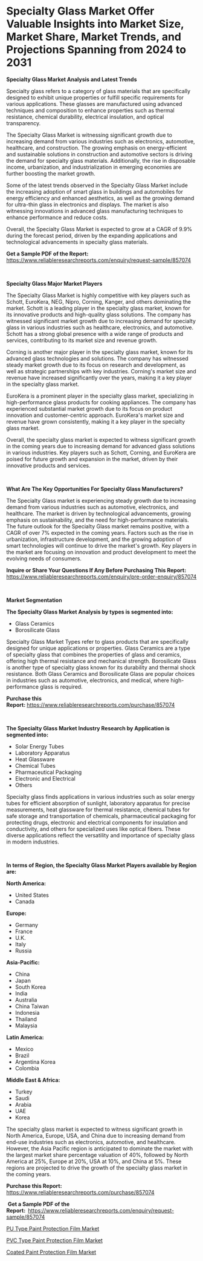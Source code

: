 <p><h1>Specialty Glass Market Offer Valuable Insights into Market Size, Market Share, Market Trends, and Projections Spanning from 2024 to 2031</h1></p><p><strong>Specialty Glass Market Analysis and Latest Trends</strong></p>
<p><p>Specialty glass refers to a category of glass materials that are specifically designed to exhibit unique properties or fulfill specific requirements for various applications. These glasses are manufactured using advanced techniques and composition to enhance properties such as thermal resistance, chemical durability, electrical insulation, and optical transparency.</p><p>The Specialty Glass Market is witnessing significant growth due to increasing demand from various industries such as electronics, automotive, healthcare, and construction. The growing emphasis on energy-efficient and sustainable solutions in construction and automotive sectors is driving the demand for specialty glass materials. Additionally, the rise in disposable income, urbanization, and industrialization in emerging economies are further boosting the market growth.</p><p>Some of the latest trends observed in the Specialty Glass Market include the increasing adoption of smart glass in buildings and automobiles for energy efficiency and enhanced aesthetics, as well as the growing demand for ultra-thin glass in electronics and displays. The market is also witnessing innovations in advanced glass manufacturing techniques to enhance performance and reduce costs.</p><p>Overall, the Specialty Glass Market is expected to grow at a CAGR of 9.9% during the forecast period, driven by the expanding applications and technological advancements in specialty glass materials.</p></p>
<p><strong>Get a Sample PDF of the Report:&nbsp;</strong> <a href="https://www.reliableresearchreports.com/enquiry/request-sample/857074">https://www.reliableresearchreports.com/enquiry/request-sample/857074</a></p>
<p>&nbsp;</p>
<p><strong>Specialty Glass Major Market Players</strong></p>
<p><p>The Specialty Glass Market is highly competitive with key players such as Schott, EuroKera, NEG, Nipro, Corning, Kanger, and others dominating the market. Schott is a leading player in the specialty glass market, known for its innovative products and high-quality glass solutions. The company has witnessed significant market growth due to increasing demand for specialty glass in various industries such as healthcare, electronics, and automotive. Schott has a strong global presence with a wide range of products and services, contributing to its market size and revenue growth.</p><p>Corning is another major player in the specialty glass market, known for its advanced glass technologies and solutions. The company has witnessed steady market growth due to its focus on research and development, as well as strategic partnerships with key industries. Corning's market size and revenue have increased significantly over the years, making it a key player in the specialty glass market.</p><p>EuroKera is a prominent player in the specialty glass market, specializing in high-performance glass products for cooking appliances. The company has experienced substantial market growth due to its focus on product innovation and customer-centric approach. EuroKera's market size and revenue have grown consistently, making it a key player in the specialty glass market.</p><p>Overall, the specialty glass market is expected to witness significant growth in the coming years due to increasing demand for advanced glass solutions in various industries. Key players such as Schott, Corning, and EuroKera are poised for future growth and expansion in the market, driven by their innovative products and services.</p></p>
<p>&nbsp;</p>
<p><strong>What Are The Key Opportunities For Specialty Glass Manufacturers?</strong></p>
<p><p>The Specialty Glass market is experiencing steady growth due to increasing demand from various industries such as automotive, electronics, and healthcare. The market is driven by technological advancements, growing emphasis on sustainability, and the need for high-performance materials. The future outlook for the Specialty Glass market remains positive, with a CAGR of over 7% expected in the coming years. Factors such as the rise in urbanization, infrastructure development, and the growing adoption of smart technologies will continue to drive the market's growth. Key players in the market are focusing on innovation and product development to meet the evolving needs of consumers.</p></p>
<p><strong>Inquire or Share Your Questions If Any Before Purchasing This Report:</strong> <a href="https://www.reliableresearchreports.com/enquiry/pre-order-enquiry/857074">https://www.reliableresearchreports.com/enquiry/pre-order-enquiry/857074</a></p>
<p>&nbsp;</p>
<p><strong>Market Segmentation</strong></p>
<p><strong>The Specialty Glass Market Analysis by types is segmented into:</strong></p>
<p><ul><li>Glass Ceramics</li><li>Borosilicate Glass</li></ul></p>
<p><p>Specialty Glass Market Types refer to glass products that are specifically designed for unique applications or properties. Glass Ceramics are a type of specialty glass that combines the properties of glass and ceramics, offering high thermal resistance and mechanical strength. Borosilicate Glass is another type of specialty glass known for its durability and thermal shock resistance. Both Glass Ceramics and Borosilicate Glass are popular choices in industries such as automotive, electronics, and medical, where high-performance glass is required.</p></p>
<p><strong>Purchase this Report:&nbsp;</strong><a href="https://www.reliableresearchreports.com/purchase/857074">https://www.reliableresearchreports.com/purchase/857074</a></p>
<p>&nbsp;</p>
<p><strong>The Specialty Glass Market Industry Research by Application is segmented into:</strong></p>
<p><ul><li>Solar Energy Tubes</li><li>Laboratory Apparatus</li><li>Heat Glassware</li><li>Chemical Tubes</li><li>Pharmaceutical Packaging</li><li>Electronic and Electrical</li><li>Others</li></ul></p>
<p><p>Specialty glass finds applications in various industries such as solar energy tubes for efficient absorption of sunlight, laboratory apparatus for precise measurements, heat glassware for thermal resistance, chemical tubes for safe storage and transportation of chemicals, pharmaceutical packaging for protecting drugs, electronic and electrical components for insulation and conductivity, and others for specialized uses like optical fibers. These diverse applications reflect the versatility and importance of specialty glass in modern industries.</p></p>
<p>&nbsp;</p>
<p><strong>In terms of Region, the Specialty Glass Market Players available by Region are:</strong></p>
<p>
    <p> <strong> North America: </strong>
        <ul>
            <li>United States</li>
            <li>Canada</li>
        </ul>
        </p> 
    <p> <strong> Europe: </strong>
        <ul>
            <li>Germany</li>
            <li>France</li>
            <li>U.K.</li>
            <li>Italy</li>
            <li>Russia</li>
        </ul>
        </p> 
    <p> <strong> Asia-Pacific: </strong>
        <ul>
            <li>China</li>
            <li>Japan</li>
            <li>South Korea</li>
            <li>India</li>
            <li>Australia</li>
            <li>China Taiwan</li>
            <li>Indonesia</li>
            <li>Thailand</li>
            <li>Malaysia</li>
        </ul>
        </p> 
    <p> <strong> Latin America: </strong>
        <ul>
            <li>Mexico</li>
            <li>Brazil</li>
            <li>Argentina Korea</li>
            <li>Colombia</li>
        </ul>
        </p> 
    <p> <strong> Middle East & Africa: </strong>
        <ul>
            <li>Turkey</li>
            <li>Saudi</li>
            <li>Arabia</li>
            <li>UAE</li>
            <li>Korea</li>
        </ul>
    </p>
    </p>
<p><p>The specialty glass market is expected to witness significant growth in North America, Europe, USA, and China due to increasing demand from end-use industries such as electronics, automotive, and healthcare. However, the Asia Pacific region is anticipated to dominate the market with the largest market share percentage valuation of 40%, followed by North America at 25%, Europe at 20%, USA at 10%, and China at 5%. These regions are projected to drive the growth of the specialty glass market in the coming years.</p></p>
<p><strong>Purchase this Report: </strong><a href="https://www.reliableresearchreports.com/purchase/857074">https://www.reliableresearchreports.com/purchase/857074</a></p>
<p>&nbsp;<strong>Get a Sample PDF of the Report:&nbsp;&nbsp;</strong><a href="https://www.reliableresearchreports.com/enquiry/request-sample/857074">https://www.reliableresearchreports.com/enquiry/request-sample/857074</a></p>
<p><strong></strong></p>
<p><p><a href="https://view.publitas.com/reportprime-1/pu-type-paint-protection-film-market-size-evaluating-its-market-trends-growth-and-projections-2023-2030/">PU Type Paint Protection Film Market</a></p><p><a href="https://view.publitas.com/reportprime-1/pvc-type-paint-protection-film-market-growth-market-trends-covid-19-impact-and-forecasts-for-period-from-2023-2030/">PVC Type Paint Protection Film Market</a></p><p><a href="https://view.publitas.com/reportprime-1/coated-paint-protection-film-market-size-furnishes-valuable-information-encompassing-market-share-market-trends-and-projections-spanning-from-2023-to-2030/">Coated Paint Protection Film Market</a></p></p>